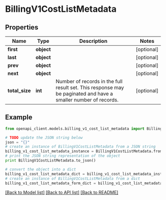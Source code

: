 # BillingV1CostListMetadata


## Properties
Name | Type | Description | Notes
------------ | ------------- | ------------- | -------------
**first** | **object** |  | [optional] 
**last** | **object** |  | [optional] 
**prev** | **object** |  | [optional] 
**next** | **object** |  | [optional] 
**total_size** | **int** | Number of records in the full result set. This response may be paginated and have a smaller number of records. | [optional] 

## Example

```python
from openapi_client.models.billing_v1_cost_list_metadata import BillingV1CostListMetadata

# TODO update the JSON string below
json = "{}"
# create an instance of BillingV1CostListMetadata from a JSON string
billing_v1_cost_list_metadata_instance = BillingV1CostListMetadata.from_json(json)
# print the JSON string representation of the object
print BillingV1CostListMetadata.to_json()

# convert the object into a dict
billing_v1_cost_list_metadata_dict = billing_v1_cost_list_metadata_instance.to_dict()
# create an instance of BillingV1CostListMetadata from a dict
billing_v1_cost_list_metadata_form_dict = billing_v1_cost_list_metadata.from_dict(billing_v1_cost_list_metadata_dict)
```
[[Back to Model list]](../ccloud/README.md#documentation-for-models) [[Back to API list]](../ccloud/README.md#documentation-for-api-endpoints) [[Back to README]](../ccloud/README.md)


